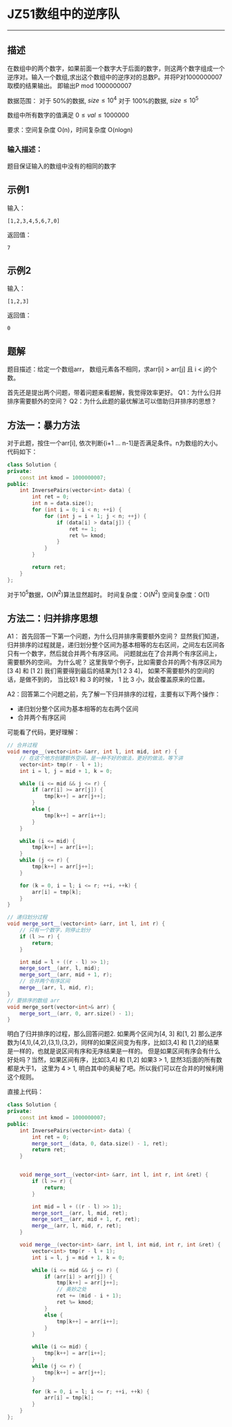 # JZ51数组中的逆序队

---

## 描述

在数组中的两个数字，如果前面一个数字大于后面的数字，则这两个数字组成一个逆序对。输入一个数组,求出这个数组中的逆序对的总数P。并将P对1000000007取模的结果输出。 即输出P mod 1000000007


数据范围： 对于 $50\%$的数据, $size\leq 10^4$
对于 $100\%$的数据, $size\leq 10^5$

数组中所有数字的值满足 $0 \le val \le 1000000$

要求：空间复杂度 O(n)，时间复杂度 O(nlogn)

### 输入描述：

题目保证输入的数组中没有的相同的数字

## 示例1

输入：

```
[1,2,3,4,5,6,7,0]
```

返回值：

```
7
```

## 示例2

输入：

```
[1,2,3]
```

返回值：

```
0
```





## 题解

题目描述：给定一个数组arr， 数组元素各不相同，求arr[i] > arr[j] 且 i < j的个数。

首先还是提出两个问题，带着问题来看题解，我觉得效率更好。
Q1：为什么归并排序需要额外的空间？
Q2：为什么此题的最优解法可以借助归并排序的思想？

## 方法一：暴力方法

对于此题，按住一个arr[i], 依次判断{i+1 ... n-1]是否满足条件。n为数组的大小。
代码如下：

```cpp
class Solution {
private:
    const int kmod = 1000000007;
public:
    int InversePairs(vector<int> data) {
        int ret = 0;
        int n = data.size();
        for (int i = 0; i < n; ++i) {
            for (int j = i + 1; j < n; ++j) {
                if (data[i] > data[j]) {
                    ret += 1;
                    ret %= kmod;
                }
            }
        }

        return ret;
    }
};
```

对于$10^5$数据，O($N^2)$算法显然超时。
时间复杂度：O($N^2$)
空间复杂度：O(1)



## 方法二：归并排序思想

A1： 首先回答一下第一个问题，为什么归并排序需要额外空间？
显然我们知道，归并排序的过程就是，递归划分整个区间为基本相等的左右区间，之间左右区间各只有一个数字，然后就合并两个有序区间。
问题就出在了合并两个有序区间上，需要额外的空间。
为什么呢？
这里我举个例子，比如需要合并的两个有序区间为[3 4] 和 [1 2]
我们需要得到最后的结果为[1 2 3 4]， 如果不需要额外的空间的话，是做不到的，
当比较1 和 3 的时候， 1 比 3 小，就会覆盖原来的位置。

A2：回答第二个问题之前，先了解一下归并排序的过程，主要有以下两个操作：

- 递归划分整个区间为基本相等的左右两个区间
- 合并两个有序区间

可能看了代码，更好理解：

```cpp
// 合并过程
void merge__(vector<int> &arr, int l, int mid, int r) {
    // 在这个地方创建额外空间，是一种不好的做法，更好的做法，等下讲
    vector<int> tmp(r - l + 1);
    int i = l, j = mid + 1, k = 0;

    while (i <= mid && j <= r) {
        if (arr[i] >= arr[j]) {
            tmp[k++] = arr[j++];
        }
        else {
            tmp[k++] = arr[i++];
        }
    }

    while (i <= mid) {
        tmp[k++] = arr[i++];
    }
    while (j <= r) {
        tmp[k++] = arr[j++];
    }

    for (k = 0, i = l; i <= r; ++i, ++k) {
        arr[i] = tmp[k];
    }
}

// 递归划分过程
void merge_sort__(vector<int> &arr, int l, int r) {
    // 只有一个数字，则停止划分
    if (l >= r) {
        return;
    }

    int mid = l + ((r - l) >> 1);
    merge_sort__(arr, l, mid);
    merge_sort__(arr, mid + 1, r);
    // 合并两个有序区间
    merge__(arr, l, mid, r);
}
// 要排序的数组 arr
void merge_sort(vector<int>& arr) {
    merge_sort__(arr, 0, arr.size() - 1);
}
```

明白了归并排序的过程，那么回答问题2.
如果两个区间为[4, 3] 和[1, 2]
那么逆序数为(4,1),(4,2),(3,1),(3,2)，同样的如果区间变为有序，比如[3,4] 和 [1,2]的结果是一样的，也就是说区间有序和无序结果是一样的。
但是如果区间有序会有什么好处吗？当然，如果区间有序，比如[3,4] 和 [1,2]
如果3 > 1, 显然3后面的所有数都是大于1， 这里为 4 > 1, 明白其中的奥秘了吧。所以我们可以在合并的时候利用这个规则。

直接上代码：

```cpp
class Solution {
private:
    const int kmod = 1000000007;
public:
    int InversePairs(vector<int> data) {
        int ret = 0;
        merge_sort__(data, 0, data.size() - 1, ret);
        return ret;
    }


    void merge_sort__(vector<int> &arr, int l, int r, int &ret) {
        if (l >= r) {
            return;
        }

        int mid = l + ((r - l) >> 1);
        merge_sort__(arr, l, mid, ret);
        merge_sort__(arr, mid + 1, r, ret);
        merge__(arr, l, mid, r, ret);
    }

    void merge__(vector<int> &arr, int l, int mid, int r, int &ret) {
        vector<int> tmp(r - l + 1);
        int i = l, j = mid + 1, k = 0;

        while (i <= mid && j <= r) {
            if (arr[i] > arr[j]) {
                tmp[k++] = arr[j++];
                // 奥妙之处
                ret += (mid - i + 1);
                ret %= kmod;
            }
            else {
                tmp[k++] = arr[i++];
            }
        }

        while (i <= mid) {
            tmp[k++] = arr[i++];
        }
        while (j <= r) {
            tmp[k++] = arr[j++];
        }

        for (k = 0, i = l; i <= r; ++i, ++k) {
            arr[i] = tmp[k];
        }
    }
};
```





